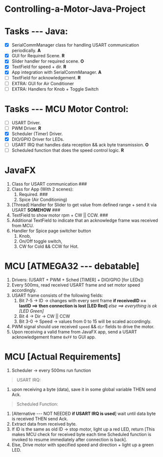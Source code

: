 # Controlling-a-Motor-Java-Project

# Tasks --- Java:
- [x] SerialCommManager class for handling USART communication periodically.  **A**
- [x] GUI for Required Scene. **R**
- [x] Slider handler for required scene. **O**
- [x] TextField for speed + dir. **R**
- [x] App integration with SerialCommManager. **A** 
- [ ] TextField for acknowledgement. **R**
- [ ] EXTRA: GUI for Air Conditioner
- [ ] EXTRA: Handlers for Knob + Toggle Switch

# Tasks --- MCU Motor Control:
- [ ] USART Driver.
- [ ] PWM Driver. **R**
- [x] Scheduler (Timer) Driver.
- [x] DIO/GPIO Driver for LEDs.
- [ ] USART IRQ that handles data reception && ack byte transmission. **O**
- [ ] Scheduled function that does the speed control logic. **R**

# JavaFX
1. Class for USART communication ###
1. Class for App (With 2 scenes):
	1. Required. ###
	1. Spice (Air Conditioning)
1. [Thread] Handler for Slider to get value from defined range + send it via USART **SOMEHOW** ###
1. TextField to show motor rpm + CW || CCW. ###
1. Additional TextField to indicate that an acknowledge frame was received from MCU.
1. Handler for Spice page switcher button
	1. Knob,
	1. On/Off toggle switch,
	1. CW for Cold && CCW for Hot.

# MCU [ATMEGA32 --- debatable]
1. Drivers: (USART + PWM + Sched [TIMER] + DIO/GPIO [for LEDs])
1. Every 500ms, read received USART frame and set motor speed accordingly.
1. USART frame consists of the following fields:
	1. Bit 7-5 -> ID &rarr; changes with every sent frame **if receivedID == lastID ==> then connection is lost [LED Red]** *else ==> everything is ok [LED Green]*
	1. Bit 4 -> Dir &rarr; CW || CCW
	1. Bit 3-0 -> Speed &rarr; values from 0 to 15 will be scaled accordingly.
1. PWM signal should use received `speed` && `dir` fields to drive the motor.
1. Upon receiving a valid frame from JavaFX app, send a USART acknowledgement frame `0xFF` to GUI app.

# MCU [Actual Requirements]
1. Scheduler -> every 500ms run function

> USART IRQ:
1. upon receiving a byte (data), save it in some global variable THEN send Ack.

> Scheduled Function:
1. [Alternative --- NOT NEEDED **if USART IRQ is used**] wait until data byte is received THEN send Ack.
1. Extract data from received byte.
1. If ID is the same as old ID &rarr; stop motor, light up a red LED, return [This makes MCU check for received byte each time Scheduled function is invoked to resume immediately after connection is back].
1. Else, Drive motor with specified speed and direction + light up a green LED.

